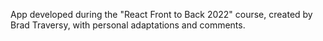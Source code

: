 App developed during the "React Front to Back 2022" course, created by Brad Traversy, with personal adaptations and comments.
